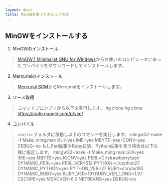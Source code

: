 ```yaml
---
layout: docs
title: MinGWを使ってのビルド方法
---
```

MinGWをインストールする
-----------------------

1. MinGWのインストール
> [MinGW | Minimalist GNU for Windows](http://www.mingw.org/)からお使いのコンピュータにあったコンパイラをダウンロードしてインストールします。

2. Mercurialのインストール
> [Mercurial SCM](http://mercurial.selenic.com/)からMercurialをインストールします。

3. ソース取得
>  コマンドプロンプトから以下を実行します。
>     hg clone hg clone https://code.google.com/p/vim/

4. コンパイル
> `vim/src`フォルダに移動し以下のコマンドを実行します。
>     mingw32-make -f Make_ming.mak GUI=yes IME=yes MBYTE=yes ICONV=yes DEBUG=no
> もしPerl拡張やRuby拡張、Python拡張を使う場合は以下の様に指定します。
>     mingw32-make -f Make_ming.mak GUI=yes IME=yes MBYTE=yes ICONV=yes PERL=C:\strawberry\perl DYNAMIC_PERL=yes PERL_VER=512 PYTHON=c:\python27 DYNAMIC_PYTHON=yes PYTHON_VER=27 RUBY=c:\ruby192 DYNAMIC_RUBY=yes RUBY_VER=191 RUBY_VER_LONG=1.9.1 CSCOPE=yes MSVCVER=6.0 NETBEANS=yes DEBUG=no

